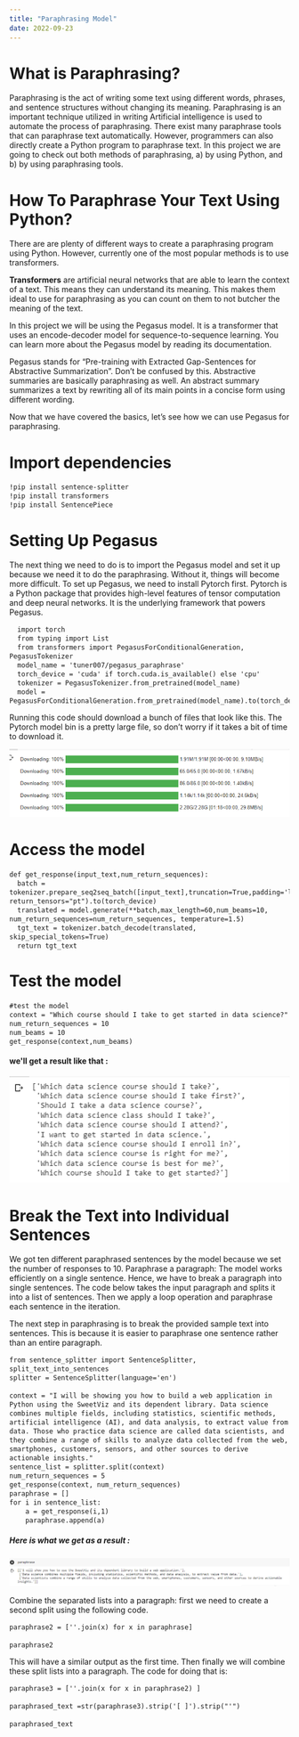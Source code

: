 ```yaml
---
title: "Paraphrasing Model"
date: 2022-09-23
---
```

# What is Paraphrasing?
Paraphrasing is the act of writing some text using different words, phrases, and sentence structures without changing its meaning. Paraphrasing is an important technique utilized in writing
Artificial intelligence is used to automate the process of paraphrasing. There exist many paraphrase tools that can paraphrase text automatically. However, programmers can also directly create a Python program to paraphrase text.
In this project we are going to check out both methods of paraphrasing, a) by using Python, and b) by using paraphrasing tools.
# How To Paraphrase Your Text Using Python?
There are are plenty of different ways to create a paraphrasing program using Python. However, currently one of the most popular methods is to use transformers.

**Transformers** are artificial neural networks that are able to learn the context of a text. This means they can understand its meaning. This makes them ideal to use for paraphrasing as you can count on them to not butcher the meaning of the text.

In this project we will be using the Pegasus model. It is a transformer that uses an encode-decoder model for sequence-to-sequence learning. You can learn more about the Pegasus model by reading its documentation.

Pegasus stands for “Pre-training with Extracted Gap-Sentences for Abstractive Summarization”. Don’t be confused by this. Abstractive summaries are basically paraphrasing as well. An abstract summary summarizes a text by rewriting all of its main points in a concise form using different wording. 

Now that we have covered the basics, let’s see how we can use Pegasus for paraphrasing.
# Import dependencies
``` 
!pip install sentence-splitter
!pip install transformers
!pip install SentencePiece 
```
# Setting Up Pegasus 
The next thing we need to do is to import the Pegasus model and set it up because we need it to do the paraphrasing. Without it, things will become more difficult.
To  set up Pegasus, we need to install Pytorch first. Pytorch is a Python package that provides high-level features of tensor computation and deep neural networks. It is the underlying framework that powers Pegasus.
``` 
  import torch
  from typing import List
  from transformers import PegasusForConditionalGeneration, PegasusTokenizer 
  model_name = 'tuner007/pegasus_paraphrase' 
  torch_device = 'cuda' if torch.cuda.is_available() else 'cpu'
  tokenizer = PegasusTokenizer.from_pretrained(model_name)
  model = PegasusForConditionalGeneration.from_pretrained(model_name).to(torch_device)
``` 
Running this code should download a bunch of files that look like this. The Pytorch model bin is a pretty large file, so don’t worry if it takes a bit of time to download it.

![image](https://github.com/inesgh1/Blog/blob/main/_posts/img/set_peagasus.png)

# Access the model
``` 
def get_response(input_text,num_return_sequences):
  batch = tokenizer.prepare_seq2seq_batch([input_text],truncation=True,padding='longest',max_length=60, return_tensors="pt").to(torch_device)
  translated = model.generate(**batch,max_length=60,num_beams=10, num_return_sequences=num_return_sequences, temperature=1.5)
  tgt_text = tokenizer.batch_decode(translated, skip_special_tokens=True)
  return tgt_text
``` 
# Test the model
```
#test the model
context = "Which course should I take to get started in data science?"
num_return_sequences = 10
num_beams = 10
get_response(context,num_beams)
```
#### we'll get a result like that :
![image](https://github.com/inesgh1/Blog/blob/main/_posts/img/outputof%20test.png)
# Break the Text into Individual Sentences
We got ten different paraphrased sentences by the model because we set the number of responses to 10. Paraphrase a paragraph: The model works efficiently on a single sentence. Hence, we have to break a paragraph into single sentences. The code below takes the input paragraph and splits it into a list of sentences. Then we apply a loop operation and paraphrase each sentence in the iteration.

The next step in paraphrasing is to break the provided sample text into sentences. This is because it is easier to paraphrase one sentence rather than an entire paragraph.
```
from sentence_splitter import SentenceSplitter, split_text_into_sentences
splitter = SentenceSplitter(language='en')

context = "I will be showing you how to build a web application in Python using the SweetViz and its dependent library. Data science combines multiple fields, including statistics, scientific methods, artificial intelligence (AI), and data analysis, to extract value from data. Those who practice data science are called data scientists, and they combine a range of skills to analyze data collected from the web, smartphones, customers, sensors, and other sources to derive actionable insights."
sentence_list = splitter.split(context)
num_return_sequences = 5
get_response(context, num_return_sequences)
paraphrase = [] 
for i in sentence_list:
	a = get_response(i,1)
	paraphrase.append(a)
```
##### Here is what we get as a result :

![result image](https://github.com/inesgh1/Blog/blob/main/_posts/img/result%20list.png)

Combine the separated lists into a paragraph:
first we need to create a second split using the following code.
```
paraphrase2 = [''.join(x) for x in paraphrase]

paraphrase2
```
This will have a similar output as the first time. Then finally we will combine these split lists into a paragraph. The code for doing that is:

```
paraphrase3 = [''.join(x for x in paraphrase2) ]

paraphrased_text =str(paraphrase3).strip('[ ]').strip("'")

paraphrased_text
```











